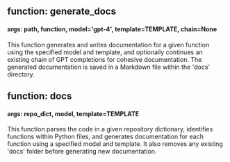 ## function: generate_docs
#### args: path, function, model='gpt-4', template=TEMPLATE, chain=None
This function generates and writes documentation for a given function using the specified model and template, and optionally continues an existing chain of GPT completions for cohesive documentation. The generated documentation is saved in a Markdown file within the 'docs' directory.

## function: docs
#### args: repo_dict, model, template=TEMPLATE
This function parses the code in a given repository dictionary, identifies functions within Python files, and generates documentation for each function using a specified model and template. It also removes any existing 'docs' folder before generating new documentation.


